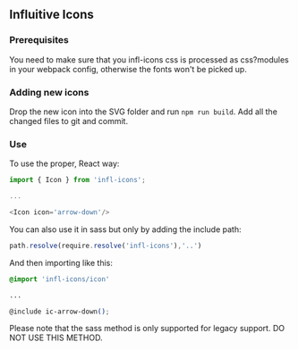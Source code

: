 ## Influitive Icons

### Prerequisites ###

You need to make sure that you infl-icons css is processed as css?modules in your webpack config, otherwise the fonts won't be picked up.

### Adding new icons

Drop the new icon into the SVG folder and run ```npm run build```. Add all the changed files to git and commit.

### Use
To use the proper, React way:

```js
import { Icon } from 'infl-icons';

...

<Icon icon='arrow-down'/>
```

You can also use it in sass but only by adding the include path:

```js
path.resolve(require.resolve('infl-icons'),'..')
```

And then importing like this:

```css
@import 'infl-icons/icon'

...

@include ic-arrow-down();
```

Please note that the sass method is only supported for legacy support. DO NOT USE THIS METHOD.
